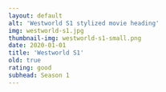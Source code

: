 ```yaml
---
layout: default
alt: 'Westworld S1 stylized movie heading'
img: westworld-s1.jpg
thumbnail-img: westworld-s1-small.png
date: 2020-01-01
title: 'Westworld S1'
old: true
rating: good
subhead: Season 1
---
```

